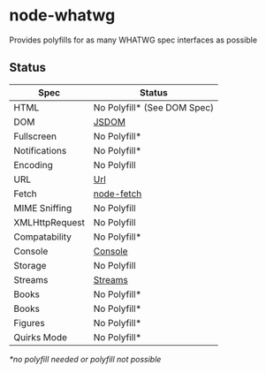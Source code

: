 # node-whatwg

Provides polyfills for as many WHATWG spec interfaces as possible

## Status

|      Spec      |    Status   |
| -------------  | ----------- |
| HTML           | No Polyfill\* (See DOM Spec) |
| DOM            | [JSDOM](https://github.com/tmpvar/jsdom) |
| Fullscreen     | No Polyfill\* |
| Notifications  | No Polyfill\* |
| Encoding       | No Polyfill   |
| URL            | [Url](https://nodejs.org/api/url.html#url_the_whatwg_url_api) |
| Fetch          | [node-fetch](https://github.com/bitinn/node-fetch) |
| MIME Sniffing  | No Polyfill  |
| XMLHttpRequest | No Polyfill  |
| Compatability  | No Polyfill\*  |
| Console        | [Console](https://nodejs.org/api/console.html) |
| Storage        | No Polyfill  |
| Streams        | [Streams](https://github.com/creatorrr/web-streams-polyfill) |
| Books          | No Polyfill\* |
| Books          | No Polyfill\* |
| Figures        | No Polyfill\* |
| Quirks Mode    | No Polyfill\* |

_\*no polyfill needed or polyfill not possible_
